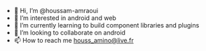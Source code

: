 - 👋 Hi, I’m @houssam-amraoui
- 👀 I’m interested in android and web
- 🌱 I’m currently learning to build component libraries and plugins
- 💞️ I’m looking to collaborate on android
- 📫 How to reach me houss_amino@live.fr

<!---
houssam-amraoui/houssam-amraoui is a ✨ special ✨ repository because its `README.md` (this file) appears on your GitHub profile.
You can click the Preview link to take a look at your changes.
--->
